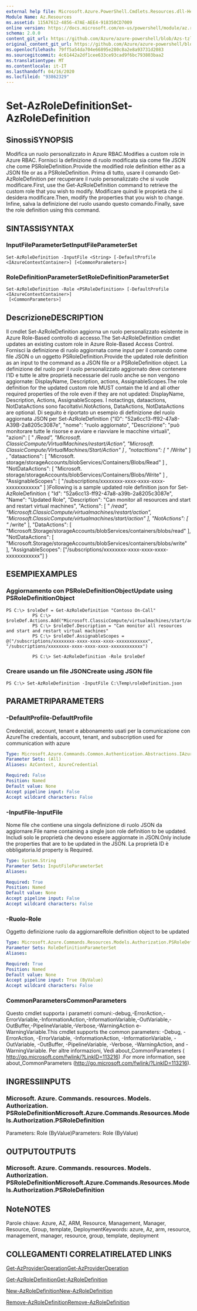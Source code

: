 ```yaml
---
external help file: Microsoft.Azure.PowerShell.Cmdlets.Resources.dll-Help.xml
Module Name: Az.Resources
ms.assetid: 115A7612-4856-47AE-AEE4-918350CD7009
online version: https://docs.microsoft.com/en-us/powershell/module/az.resources/set-Azroledefinition
schema: 2.0.0
content_git_url: https://github.com/Azure/azure-powershell/blob/Azs-tzl/src/Resources/Resources/help/Set-AzRoleDefinition.md
original_content_git_url: https://github.com/Azure/azure-powershell/blob/Azs-tzl/src/Resources/Resources/help/Set-AzRoleDefinition.md
ms.openlocfilehash: 79ff5a54da704e66895e280c8a2e8a93731d2083
ms.sourcegitcommit: 4c61442a2df1cee633ce93cad9f6bc793803baa2
ms.translationtype: MT
ms.contentlocale: it-IT
ms.lasthandoff: 04/16/2020
ms.locfileid: "93862329"
---
```

# <span data-ttu-id="314d4-101">Set-AzRoleDefinition</span><span class="sxs-lookup"><span data-stu-id="314d4-101">Set-AzRoleDefinition</span></span>

## <span data-ttu-id="314d4-102">Sinossi</span><span class="sxs-lookup"><span data-stu-id="314d4-102">SYNOPSIS</span></span>
<span data-ttu-id="314d4-103">Modifica un ruolo personalizzato in Azure RBAC.</span><span class="sxs-lookup"><span data-stu-id="314d4-103">Modifies a custom role in Azure RBAC.</span></span>
<span data-ttu-id="314d4-104">Fornisci la definizione di ruolo modificata sia come file JSON che come PSRoleDefinition.</span><span class="sxs-lookup"><span data-stu-id="314d4-104">Provide the modified role definition either as a JSON file or as a PSRoleDefinition.</span></span>
<span data-ttu-id="314d4-105">Prima di tutto, usare il comando Get-AzRoleDefinition per recuperare il ruolo personalizzato che si vuole modificare.</span><span class="sxs-lookup"><span data-stu-id="314d4-105">First, use the Get-AzRoleDefinition command to retrieve the custom role that you wish to modify.</span></span>
<span data-ttu-id="314d4-106">Modificare quindi le proprietà che si desidera modificare.</span><span class="sxs-lookup"><span data-stu-id="314d4-106">Then, modify the properties that you wish to change.</span></span>
<span data-ttu-id="314d4-107">Infine, salva la definizione del ruolo usando questo comando.</span><span class="sxs-lookup"><span data-stu-id="314d4-107">Finally, save the role definition using this command.</span></span>

## <span data-ttu-id="314d4-108">SINTASSI</span><span class="sxs-lookup"><span data-stu-id="314d4-108">SYNTAX</span></span>

### <span data-ttu-id="314d4-109">InputFileParameterSet</span><span class="sxs-lookup"><span data-stu-id="314d4-109">InputFileParameterSet</span></span>
```
Set-AzRoleDefinition -InputFile <String> [-DefaultProfile <IAzureContextContainer>] [<CommonParameters>]
```

### <span data-ttu-id="314d4-110">RoleDefinitionParameterSet</span><span class="sxs-lookup"><span data-stu-id="314d4-110">RoleDefinitionParameterSet</span></span>
```
Set-AzRoleDefinition -Role <PSRoleDefinition> [-DefaultProfile <IAzureContextContainer>]
 [<CommonParameters>]
```

## <span data-ttu-id="314d4-111">Descrizione</span><span class="sxs-lookup"><span data-stu-id="314d4-111">DESCRIPTION</span></span>
<span data-ttu-id="314d4-112">Il cmdlet Set-AzRoleDefinition aggiorna un ruolo personalizzato esistente in Azure Role-Based controllo di accesso.</span><span class="sxs-lookup"><span data-stu-id="314d4-112">The Set-AzRoleDefinition cmdlet updates an existing custom role in Azure Role-Based Access Control.</span></span>
<span data-ttu-id="314d4-113">Fornisci la definizione di ruolo aggiornata come input per il comando come file JSON o un oggetto PSRoleDefinition.</span><span class="sxs-lookup"><span data-stu-id="314d4-113">Provide the updated role definition as an input to the command as a JSON file or a PSRoleDefinition object.</span></span>
<span data-ttu-id="314d4-114">La definizione del ruolo per il ruolo personalizzato aggiornato deve contenere l'ID e tutte le altre proprietà necessarie del ruolo anche se non vengono aggiornate: DisplayName, Description, actions, AssignableScopes.</span><span class="sxs-lookup"><span data-stu-id="314d4-114">The role definition for the updated custom role MUST contain the Id and all other required properties of the role even if they are not updated: DisplayName, Description, Actions, AssignableScopes.</span></span>
<span data-ttu-id="314d4-115">I notactings, dataactions, NotDataActions sono facoltativi.</span><span class="sxs-lookup"><span data-stu-id="314d4-115">NotActions, DataActions, NotDataActions are optional.</span></span>
<span data-ttu-id="314d4-116">Di seguito è riportato un esempio di definizione del ruolo aggiornata JSON per Set-AzRoleDefinition {"ID": "52a6cc13-ff92-47a8-A39B-2a8205c3087e", "nome": "ruolo aggiornato", "Descrizione": "può monitorare tutte le risorse e avviare e riavviare le macchine virtuali", "azioni": \[ " */Read", "Microsoft. ClassicCompute/VirtualMachines/restart/Action", "Microsoft. ClassicCompute/VirtualMachines/Start/Action" \] , "notacttions": \[ "* /Write" \] , "dataactions": \[ "Microsoft. storage/storageAccounts/blobServices/Containers/Blobs/Read" \] , "NotDataActions": \[ "Microsoft. storage/storageAccounts/blobServices/Containers/Blobs/Write" \] , "AssignableScopes": \[ "/subscriptions/xxxxxxxx-xxxx-xxxx-xxxx-xxxxxxxxxxxx" \] }</span><span class="sxs-lookup"><span data-stu-id="314d4-116">Following is a sample updated role definition json for Set-AzRoleDefinition { "Id": "52a6cc13-ff92-47a8-a39b-2a8205c3087e", "Name": "Updated Role", "Description": "Can monitor all resources and start and restart virtual machines", "Actions": \[ " */read", "Microsoft.ClassicCompute/virtualmachines/restart/action", "Microsoft.ClassicCompute/virtualmachines/start/action" \], "NotActions": \[ "* /write" \], "DataActions": \[ "Microsoft.Storage/storageAccounts/blobServices/containers/blobs/read" \], "NotDataActions": \[ "Microsoft.Storage/storageAccounts/blobServices/containers/blobs/write" \], "AssignableScopes": \["/subscriptions/xxxxxxxx-xxxx-xxxx-xxxx-xxxxxxxxxxxx"\] }</span></span>

## <span data-ttu-id="314d4-117">ESEMPI</span><span class="sxs-lookup"><span data-stu-id="314d4-117">EXAMPLES</span></span>

### <span data-ttu-id="314d4-118">Aggiornamento con PSRoleDefinitionObject</span><span class="sxs-lookup"><span data-stu-id="314d4-118">Update using PSRoleDefinitionObject</span></span>
```
PS C:\> $roleDef = Get-AzRoleDefinition "Contoso On-Call"
          PS C:\> $roleDef.Actions.Add("Microsoft.ClassicCompute/virtualmachines/start/action")
          PS C:\> $roleDef.Description = "Can monitor all resources and start and restart virtual machines"
          PS C:\> $roleDef.AssignableScopes = @("/subscriptions/xxxxxxxx-xxxx-xxxx-xxxx-xxxxxxxxxxxx", "/subscriptions/xxxxxxxx-xxxx-xxxx-xxxx-xxxxxxxxxxxx")

          PS C:\> Set-AzRoleDefinition -Role $roleDef
```

### <span data-ttu-id="314d4-119">Creare usando un file JSON</span><span class="sxs-lookup"><span data-stu-id="314d4-119">Create using JSON file</span></span>
```
PS C:\> Set-AzRoleDefinition -InputFile C:\Temp\roleDefinition.json
```

## <span data-ttu-id="314d4-120">PARAMETRI</span><span class="sxs-lookup"><span data-stu-id="314d4-120">PARAMETERS</span></span>

### <span data-ttu-id="314d4-121">-DefaultProfile</span><span class="sxs-lookup"><span data-stu-id="314d4-121">-DefaultProfile</span></span>
<span data-ttu-id="314d4-122">Credenziali, account, tenant e abbonamento usati per la comunicazione con Azure</span><span class="sxs-lookup"><span data-stu-id="314d4-122">The credentials, account, tenant, and subscription used for communication with azure</span></span>

```yaml
Type: Microsoft.Azure.Commands.Common.Authentication.Abstractions.IAzureContextContainer
Parameter Sets: (All)
Aliases: AzContext, AzureCredential

Required: False
Position: Named
Default value: None
Accept pipeline input: False
Accept wildcard characters: False
```

### <span data-ttu-id="314d4-123">-InputFile</span><span class="sxs-lookup"><span data-stu-id="314d4-123">-InputFile</span></span>
<span data-ttu-id="314d4-124">Nome file che contiene una singola definizione di ruolo JSON da aggiornare.</span><span class="sxs-lookup"><span data-stu-id="314d4-124">File name containing a single json role definition to be updated.</span></span>
<span data-ttu-id="314d4-125">Includi solo le proprietà che devono essere aggiornate in JSON.</span><span class="sxs-lookup"><span data-stu-id="314d4-125">Only include the properties that are to be updated in the JSON.</span></span>
<span data-ttu-id="314d4-126">La proprietà ID è obbligatoria.</span><span class="sxs-lookup"><span data-stu-id="314d4-126">Id property is Required.</span></span>

```yaml
Type: System.String
Parameter Sets: InputFileParameterSet
Aliases:

Required: True
Position: Named
Default value: None
Accept pipeline input: False
Accept wildcard characters: False
```

### <span data-ttu-id="314d4-127">-Ruolo</span><span class="sxs-lookup"><span data-stu-id="314d4-127">-Role</span></span>
<span data-ttu-id="314d4-128">Oggetto definizione ruolo da aggiornare</span><span class="sxs-lookup"><span data-stu-id="314d4-128">Role definition object to be updated</span></span>

```yaml
Type: Microsoft.Azure.Commands.Resources.Models.Authorization.PSRoleDefinition
Parameter Sets: RoleDefinitionParameterSet
Aliases:

Required: True
Position: Named
Default value: None
Accept pipeline input: True (ByValue)
Accept wildcard characters: False
```

### <span data-ttu-id="314d4-129">CommonParameters</span><span class="sxs-lookup"><span data-stu-id="314d4-129">CommonParameters</span></span>
<span data-ttu-id="314d4-130">Questo cmdlet supporta i parametri comuni:-debug,-ErrorAction,-ErrorVariable,-InformationAction,-InformationVariable,-OutVariable,-OutBuffer,-PipelineVariable,-Verbose,-WarningAction e-WarningVariable.</span><span class="sxs-lookup"><span data-stu-id="314d4-130">This cmdlet supports the common parameters: -Debug, -ErrorAction, -ErrorVariable, -InformationAction, -InformationVariable, -OutVariable, -OutBuffer, -PipelineVariable, -Verbose, -WarningAction, and -WarningVariable.</span></span> <span data-ttu-id="314d4-131">Per altre informazioni, Vedi about_CommonParameters ( http://go.microsoft.com/fwlink/?LinkID=113216) .</span><span class="sxs-lookup"><span data-stu-id="314d4-131">For more information, see about_CommonParameters (http://go.microsoft.com/fwlink/?LinkID=113216).</span></span>

## <span data-ttu-id="314d4-132">INGRESSI</span><span class="sxs-lookup"><span data-stu-id="314d4-132">INPUTS</span></span>

### <span data-ttu-id="314d4-133">Microsoft. Azure. Commands. resources. Models. Authorization. PSRoleDefinition</span><span class="sxs-lookup"><span data-stu-id="314d4-133">Microsoft.Azure.Commands.Resources.Models.Authorization.PSRoleDefinition</span></span>
<span data-ttu-id="314d4-134">Parameters: Role (ByValue)</span><span class="sxs-lookup"><span data-stu-id="314d4-134">Parameters: Role (ByValue)</span></span>

## <span data-ttu-id="314d4-135">OUTPUT</span><span class="sxs-lookup"><span data-stu-id="314d4-135">OUTPUTS</span></span>

### <span data-ttu-id="314d4-136">Microsoft. Azure. Commands. resources. Models. Authorization. PSRoleDefinition</span><span class="sxs-lookup"><span data-stu-id="314d4-136">Microsoft.Azure.Commands.Resources.Models.Authorization.PSRoleDefinition</span></span>

## <span data-ttu-id="314d4-137">Note</span><span class="sxs-lookup"><span data-stu-id="314d4-137">NOTES</span></span>
<span data-ttu-id="314d4-138">Parole chiave: Azure, AZ, ARM, Resource, Management, Manager, Resource, Group, template, Deployment</span><span class="sxs-lookup"><span data-stu-id="314d4-138">Keywords: azure, Az, arm, resource, management, manager, resource, group, template, deployment</span></span>

## <span data-ttu-id="314d4-139">COLLEGAMENTI CORRELATI</span><span class="sxs-lookup"><span data-stu-id="314d4-139">RELATED LINKS</span></span>

[<span data-ttu-id="314d4-140">Get-AzProviderOperation</span><span class="sxs-lookup"><span data-stu-id="314d4-140">Get-AzProviderOperation</span></span>](./Get-AzProviderOperation.md)

[<span data-ttu-id="314d4-141">Get-AzRoleDefinition</span><span class="sxs-lookup"><span data-stu-id="314d4-141">Get-AzRoleDefinition</span></span>](./Get-AzRoleDefinition.md)

[<span data-ttu-id="314d4-142">New-AzRoleDefinition</span><span class="sxs-lookup"><span data-stu-id="314d4-142">New-AzRoleDefinition</span></span>](./New-AzRoleDefinition.md)

[<span data-ttu-id="314d4-143">Remove-AzRoleDefinition</span><span class="sxs-lookup"><span data-stu-id="314d4-143">Remove-AzRoleDefinition</span></span>](./Remove-AzRoleDefinition.md)

